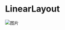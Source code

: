 # LinearLayout
![图片](https://github.com/liyuaner/LinearLayout/commit/0e13ceccf5274c144da9efc66d614a4f15a80d83)
